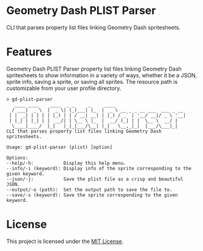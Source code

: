 # Geometry Dash PLIST Parser
CLI that parses property list files linking Geometry Dash spritesheets.

# Features
Geometry Dash PLIST Parser property list files linking Geometry Dash spritesheets to show information in a variety of ways,
whether it be a JSON, sprite info, saving a sprite, or saving all sprites. The resource path is customizable from your user profile directory.

```
> gd-plist-parser
   ____ ____    ____  _ _     _     ____
  / ___|  _ \  |  _ \| (_)___| |_  |  _ \ __ _ _ __ ___  ___ _ __
 | |  _| | | | | |_) | | / __| __| | |_) / _` | '__/ __|/ _ \ '__|
 | |_| | |_| | |  __/| | \__ \ |_  |  __/ (_| | |  \__ \  __/ |
  \____|____/  |_|   |_|_|___/\__| |_|   \__,_|_|  |___/\___|_|
CLI that parses property list files linking Geometry Dash spritesheets.

Usage: gd-plist-parser (plist) [option]

Options:
--help/-h:           Display this help menu.
--info/-i (keyword): Display info of the sprite corresponding to the given keyword.
--json/-j:           Save the plist file as a crisp and beautiful JSON.
--output/-o (path):  Set the output path to save the file to.
--save/-s (keyword): Save the sprite corresponding to the given keyword.
```

# License
This project is licensed under the [MIT License](./LICENSE).